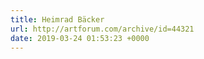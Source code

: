 ```yaml
---
title: Heimrad Bäcker
url: http://artforum.com/archive/id=44321
date: 2019-03-24 01:53:23 +0000
---
```

